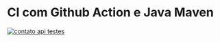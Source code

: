 # CI com Github Action e Java Maven

[![contato api testes](https://github.com/marceloluisr/api_ci/actions/workflows/action_testes.yml/badge.svg)](https://github.com/marceloluisr/api_ci/actions/workflows/action_testes.yml)

